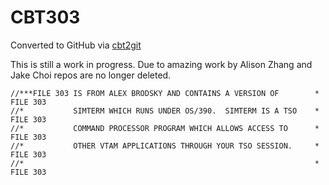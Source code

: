# CBT303
Converted to GitHub via [cbt2git](https://github.com/wizardofzos/cbt2git)

This is still a work in progress. 
Due to amazing work by Alison Zhang and Jake Choi repos are no longer deleted.

```
//***FILE 303 IS FROM ALEX BRODSKY AND CONTAINS A VERSION OF        *   FILE 303
//*           SIMTERM WHICH RUNS UNDER OS/390.  SIMTERM IS A TSO    *   FILE 303
//*           COMMAND PROCESSOR PROGRAM WHICH ALLOWS ACCESS TO      *   FILE 303
//*           OTHER VTAM APPLICATIONS THROUGH YOUR TSO SESSION.     *   FILE 303
//*                                                                 *   FILE 303
```
